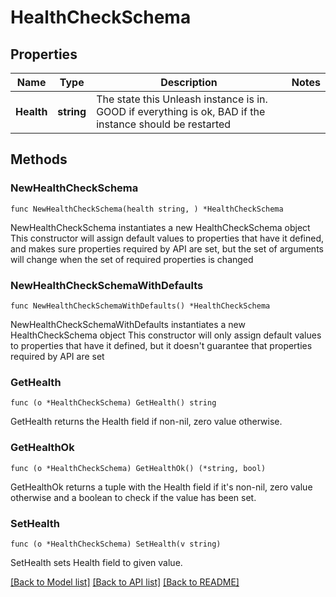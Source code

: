 # HealthCheckSchema

## Properties

Name | Type | Description | Notes
------------ | ------------- | ------------- | -------------
**Health** | **string** | The state this Unleash instance is in. GOOD if everything is ok, BAD if the instance should be restarted | 

## Methods

### NewHealthCheckSchema

`func NewHealthCheckSchema(health string, ) *HealthCheckSchema`

NewHealthCheckSchema instantiates a new HealthCheckSchema object
This constructor will assign default values to properties that have it defined,
and makes sure properties required by API are set, but the set of arguments
will change when the set of required properties is changed

### NewHealthCheckSchemaWithDefaults

`func NewHealthCheckSchemaWithDefaults() *HealthCheckSchema`

NewHealthCheckSchemaWithDefaults instantiates a new HealthCheckSchema object
This constructor will only assign default values to properties that have it defined,
but it doesn't guarantee that properties required by API are set

### GetHealth

`func (o *HealthCheckSchema) GetHealth() string`

GetHealth returns the Health field if non-nil, zero value otherwise.

### GetHealthOk

`func (o *HealthCheckSchema) GetHealthOk() (*string, bool)`

GetHealthOk returns a tuple with the Health field if it's non-nil, zero value otherwise
and a boolean to check if the value has been set.

### SetHealth

`func (o *HealthCheckSchema) SetHealth(v string)`

SetHealth sets Health field to given value.



[[Back to Model list]](../README.md#documentation-for-models) [[Back to API list]](../README.md#documentation-for-api-endpoints) [[Back to README]](../README.md)


